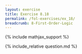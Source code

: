 ```yaml
---
layout: exercise
title: Exercise 8.18
permalink: /fol-exercises/ex_18/
breadcrumb: 8-First-Order-Logic
---
```


{% include mathjax_support %}

<div><i class="arrow-up loader" data-chapter="fol-exercises" data-exercise="ex_18" data-rating="0"></i></div>
{% include_relative question.md %}
